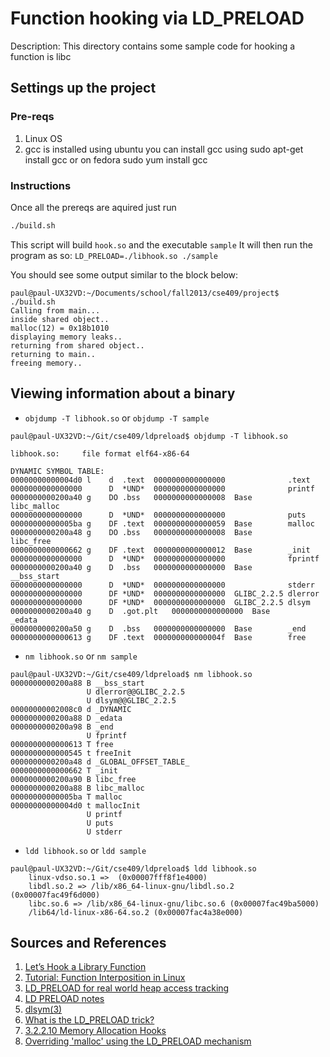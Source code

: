 # Function hooking via LD_PRELOAD
Description: This directory contains some sample code for hooking a function is libc
## Settings up the project
### Pre-reqs
1. Linux OS
2. gcc is installed
  using ubuntu you can install gcc using sudo apt-get install gcc or on fedora sudo yum install gcc
### Instructions
Once all the prereqs are aquired just run 
```bash
./build.sh
```
This script will build `hook.so` and the executable `sample`
It will then run the program as so: `LD_PRELOAD=./libhook.so ./sample`

You should see some output similar to the block below:

```
paul@paul-UX32VD:~/Documents/school/fall2013/cse409/project$ ./build.sh 
Calling from main...
inside shared object..
malloc(12) = 0x18b1010 
displaying memory leaks.. 
returning from shared object.. 
returning to main.. 
freeing memory..
```

## Viewing information about a binary
* `objdump -T libhook.so` or `objdump -T sample`
```
paul@paul-UX32VD:~/Git/cse409/ldpreload$ objdump -T libhook.so 

libhook.so:     file format elf64-x86-64

DYNAMIC SYMBOL TABLE:
00000000000004d0 l    d  .text	0000000000000000              .text
0000000000000000      D  *UND*	0000000000000000              printf
0000000000200a40 g    DO .bss	0000000000000008  Base        libc_malloc
0000000000000000      D  *UND*	0000000000000000              puts
00000000000005ba g    DF .text	0000000000000059  Base        malloc
0000000000200a48 g    DO .bss	0000000000000008  Base        libc_free
0000000000000662 g    DF .text	0000000000000012  Base        _init
0000000000000000      D  *UND*	0000000000000000              fprintf
0000000000200a40 g    D  .bss	0000000000000000  Base        __bss_start
0000000000000000      D  *UND*	0000000000000000              stderr
0000000000000000      DF *UND*	0000000000000000  GLIBC_2.2.5 dlerror
0000000000000000      DF *UND*	0000000000000000  GLIBC_2.2.5 dlsym
0000000000200a40 g    D  .got.plt	0000000000000000  Base        _edata
0000000000200a50 g    D  .bss	0000000000000000  Base        _end
0000000000000613 g    DF .text	000000000000004f  Base        free

```

* `nm libhook.so` or `nm sample`
```
paul@paul-UX32VD:~/Git/cse409/ldpreload$ nm libhook.so 
0000000000200a88 B __bss_start
                 U dlerror@@GLIBC_2.2.5
                 U dlsym@@GLIBC_2.2.5
00000000002008c0 d _DYNAMIC
0000000000200a88 D _edata
0000000000200a98 B _end
                 U fprintf
0000000000000613 T free
0000000000000545 t freeInit
0000000000200a48 d _GLOBAL_OFFSET_TABLE_
0000000000000662 T _init
0000000000200a90 B libc_free
0000000000200a88 B libc_malloc
00000000000005ba T malloc
00000000000004d0 t mallocInit
                 U printf
                 U puts
                 U stderr
```

* `ldd libhook.so` or `ldd sample`
```
paul@paul-UX32VD:~/Git/cse409/ldpreload$ ldd libhook.so 
	linux-vdso.so.1 =>  (0x00007fff8f1e4000)
	libdl.so.2 => /lib/x86_64-linux-gnu/libdl.so.2 (0x00007fac49f6d000)
	libc.so.6 => /lib/x86_64-linux-gnu/libc.so.6 (0x00007fac49ba5000)
	/lib64/ld-linux-x86-64.so.2 (0x00007fac4a38e000)
```

## Sources and References
1. [Let’s Hook a Library Function](http://www.linuxforu.com/2011/08/lets-hook-a-library-function/)
2. [Tutorial: Function Interposition in Linux](http://www.jayconrod.com/cgi/view_post.py?23)
3. [LD_PRELOAD for real world heap access tracking](http://blog.oakbits.com/index.php?post/2012/04/11/LD_PRELOAD-for-real-usage-on-memory-allocation)
4. [LD PRELOAD notes](http://www.noah.org/wiki/LD_PRELOAD_notes)
5. [dlsym(3)](http://linux.die.net/man/3/dlsym)
6. [What is the LD_PRELOAD trick?](http://stackoverflow.com/questions/426230/what-is-the-ld-preload-trick)
7. [3.2.2.10 Memory Allocation Hooks](http://www.gnu.org/savannah-checkouts/gnu/libc/manual/html_node/Hooks-for-Malloc.html)
8. [Overriding 'malloc' using the LD_PRELOAD mechanism](http://stackoverflow.com/questions/6083337/overriding-malloc-using-the-ld-preload-mechanism)



